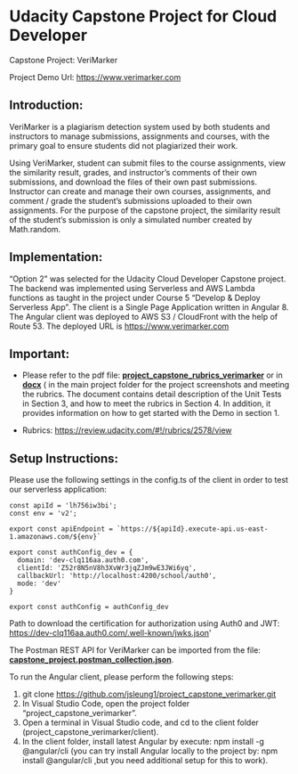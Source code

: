 # Udacity Capstone Project for Cloud Developer
Capstone Project: VeriMarker 

Project Demo Url: https://www.verimarker.com

## Introduction:
VeriMarker is a plagiarism detection system used by both students and instructors to manage submissions, assignments and courses, with the primary goal to ensure students did not plagiarized their work.  

Using VeriMarker, student can submit files to the course assignments, view the similarity result, grades, and instructor’s comments of their own submissions, and download the files of their own past submissions.  Instructor can create and manage their own courses, assignments, and comment / grade the student’s submissions uploaded to their own assignments.  For the purpose of the capstone project, the similarity result of the student’s submission is only a simulated number created by Math.random.

## Implementation:
“Option 2” was selected for the Udacity Cloud Developer Capstone project.  The backend was implemented using Serverless and AWS Lambda functions as taught in the project under Course 5 “Develop & Deploy Serverless App”.  The client is a Single Page Application written in Angular 8.  The Angular client was deployed to AWS S3 / CloudFront with the help of Route 53.  The deployed URL is https://www.verimarker.com

## Important:
- Please refer to the pdf file: [**project_capstone_rubrics_verimarker**](https://github.com/jsleung1/project_capstone_verimarker/blob/master/project_capstone_rubrics_verimarker.pdf) or in [**docx**](https://github.com/jsleung1/project_capstone_verimarker/blob/master/project_capstone_rubrics_verimarker.docx) ( in the main project folder for the project screenshots and meeting the rubrics.  The document contains detail description of the Unit Tests in Section 3, and how to meet the rubrics in Section 4.  In addition, it provides information on how to get started with the Demo in section 1.

- Rubrics:
https://review.udacity.com/#!/rubrics/2578/view

## Setup Instructions:
Please use the following settings in the config.ts of the client in order to test our serverless application:
```
const apiId = 'lh756iw3bi';
const env = 'v2';

export const apiEndpoint = `https://${apiId}.execute-api.us-east-1.amazonaws.com/${env}`

export const authConfig_dev = {
  domain: 'dev-clq116aa.auth0.com',
  clientId: 'Z52r8N5nV8h3XvWr3jqZJm9wE3JWi6yq',
  callbackUrl: 'http://localhost:4200/school/auth0',
  mode: 'dev'
}

export const authConfig = authConfig_dev
```
Path to download the certification for authorization using Auth0 and JWT:
https://dev-clq116aa.auth0.com/.well-known/jwks.json'

The Postman REST API for VeriMarker can be imported from the file: [**capstone_project.postman_collection.json**](https://github.com/jsleung1/project_capstone_verimarker/blob/master/capstone_project.postman_collection.json).

To run the Angular client, please perform the following steps:

1.	git clone https://github.com/jsleung1/project_capstone_verimarker.git
2.	In Visual Studio Code, open the project folder “project_capstone_verimarker”.
3.	Open a terminal in Visual Studio code, and cd to the client folder (project_capstone_verimarker/client).
4.	In the client folder, install latest Angular by execute: npm install -g @angular/cli (you can try install Angular locally to the project by: npm install @angular/cli ,but you need additional setup for this to work).



